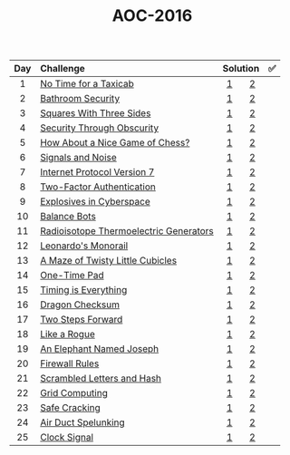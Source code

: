 # <p align="center"> AOC-2016 </p>
<br>

| Day | Challenge | Solution |:white_check_mark:|
|:---:|:---|:---:|:---:|
| 1 | [No Time for a Taxicab](https://adventofcode.com/2016/day/1) | [1](./src/day01/part1.py)  &nbsp;  &nbsp;  &nbsp;  [2](./src/day01/part2.py) |
| 2 | [Bathroom Security](https://adventofcode.com/2016/day/2) | [1](./src/day02/part1.py)  &nbsp;  &nbsp;  &nbsp;  [2](./src/day02/part2.py) |
| 3 | [Squares With Three Sides](https://adventofcode.com/2016/day/3) | [1](./src/day03/part1.py)  &nbsp;  &nbsp;  &nbsp;  [2](./src/day03/part2.py) |
| 4 | [Security Through Obscurity](https://adventofcode.com/2016/day/4) | [1](./src/day04/part1.py)  &nbsp;  &nbsp;  &nbsp;  [2](./src/day04/part2.py) |
| 5 | [How About a Nice Game of Chess?](https://adventofcode.com/2016/day/5) | [1](./src/day05/part1.py)  &nbsp;  &nbsp;  &nbsp;  [2](./src/day05/part2.py) |
| 6 | [Signals and Noise](https://adventofcode.com/2016/day/6) | [1](./src/day06/part1.py)  &nbsp;  &nbsp;  &nbsp;  [2](./src/day06/part2.py) |
| 7 | [Internet Protocol Version 7](https://adventofcode.com/2016/day/7) | [1](./src/day07/part1.py)  &nbsp;  &nbsp;  &nbsp;  [2](./src/day07/part2.py) |
| 8 | [Two-Factor Authentication](https://adventofcode.com/2016/day/8) | [1](./src/day08/part1.py)  &nbsp;  &nbsp;  &nbsp;  [2](./src/day08/part2.py) |
| 9 | [Explosives in Cyberspace](https://adventofcode.com/2016/day/9) | [1](./src/day09/part1.py)  &nbsp;  &nbsp;  &nbsp;  [2](./src/day09/part2.py) |
| 10 | [Balance Bots](https://adventofcode.com/2016/day/10) | [1](./src/day10/part1.py)  &nbsp;  &nbsp;  &nbsp;  [2](./src/day10/part2.py) |
| 11 | [Radioisotope Thermoelectric Generators](https://adventofcode.com/2016/day/11) | [1](./src/day11/part1.py)  &nbsp;  &nbsp;  &nbsp;  [2](./src/day11/part2.py) |
| 12 | [Leonardo's Monorail](https://adventofcode.com/2016/day/12) | [1](./src/day12/part12.py)  &nbsp;  &nbsp;  &nbsp;  [2](./src/day12/part12.py) |
| 13 | [A Maze of Twisty Little Cubicles](https://adventofcode.com/2016/day/13) | [1](./src/day13/part1.py)  &nbsp;  &nbsp;  &nbsp;  [2](./src/day13/part2.py) |
| 14 | [One-Time Pad](https://adventofcode.com/2016/day/14) | [1](./src/day14/part1.py)  &nbsp;  &nbsp;  &nbsp;  [2](./src/day14/part2.py) |
| 15 | [Timing is Everything](https://adventofcode.com/2016/day/15) | [1](./src/day15/part1.py)  &nbsp;  &nbsp;  &nbsp;  [2](./src/day15/part2.py) |
| 16 | [Dragon Checksum](https://adventofcode.com/2016/day/16) | [1](./src/day16/part12.py)  &nbsp;  &nbsp;  &nbsp;  [2](./src/day16/part12.py) |
| 17 | [Two Steps Forward](https://adventofcode.com/2016/day/17) | [1](./src/day17/part12.py)  &nbsp;  &nbsp;  &nbsp;  [2](./src/day17/part12.py) |
| 18 | [Like a Rogue](https://adventofcode.com/2016/day/18) | [1](./src/day18/part12.py)  &nbsp;  &nbsp;  &nbsp;  [2](./src/day18/part12.py) |
| 19 | [An Elephant Named Joseph](https://adventofcode.com/2016/day/19) | [1](./src/day19/part1.py)  &nbsp;  &nbsp;  &nbsp;  [2](./src/day19/part2.py) |
| 20 | [Firewall Rules](https://adventofcode.com/2016/day/20) | [1](./src/day20/part12.py)  &nbsp;  &nbsp;  &nbsp;  [2](./src/day20/part12.py) |
| 21 | [Scrambled Letters and Hash](https://adventofcode.com/2016/day/21) | [1](./src/day21/part1.py)  &nbsp;  &nbsp;  &nbsp;  [2](./src/day21/part2.py) |
| 22 | [Grid Computing](https://adventofcode.com/2016/day/22) | [1](./src/day22/part1.py)  &nbsp;  &nbsp;  &nbsp;  [2](./src/day22/part2.py) |
| 23 | [Safe Cracking](https://adventofcode.com/2016/day/23) | [1](./src/day23/part1.py)  &nbsp;  &nbsp;  &nbsp;  [2](./src/day23/part2.py) |
| 24 | [Air Duct Spelunking](https://adventofcode.com/2016/day/24) | [1](./src/day24/part12.py)  &nbsp;  &nbsp;  &nbsp;  [2](./src/day24/part12.py) |
| 25 | [Clock Signal](https://adventofcode.com/2016/day/25) | [1](./src/day25/part1.py)  &nbsp;  &nbsp;  &nbsp;  [2](./src/day25/part1.py) |
